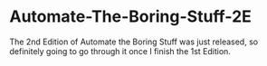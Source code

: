 # Automate-The-Boring-Stuff-2E
The 2nd Edition of Automate the Boring Stuff was just released, so definitely going to go through it once I finish the 1st Edition.
